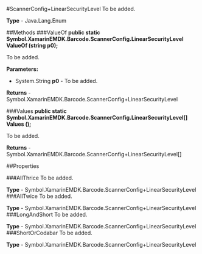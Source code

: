 #ScannerConfig+LinearSecurityLevel
To be added.

**Type** - Java.Lang.Enum

##Methods
###ValueOf
**public static Symbol.XamarinEMDK.Barcode.ScannerConfig.LinearSecurityLevel ValueOf (string p0);**

To be added.

**Parameters:** 

* System.String **p0** - To be added.

**Returns** - Symbol.XamarinEMDK.Barcode.ScannerConfig+LinearSecurityLevel

###Values
**public static Symbol.XamarinEMDK.Barcode.ScannerConfig.LinearSecurityLevel[] Values ();**

To be added.


**Returns** - Symbol.XamarinEMDK.Barcode.ScannerConfig+LinearSecurityLevel[]

##Properties

###AllThrice
To be added.

**Type** - Symbol.XamarinEMDK.Barcode.ScannerConfig+LinearSecurityLevel
###AllTwice
To be added.

**Type** - Symbol.XamarinEMDK.Barcode.ScannerConfig+LinearSecurityLevel
###LongAndShort
To be added.

**Type** - Symbol.XamarinEMDK.Barcode.ScannerConfig+LinearSecurityLevel
###ShortOrCodabar
To be added.

**Type** - Symbol.XamarinEMDK.Barcode.ScannerConfig+LinearSecurityLevel


